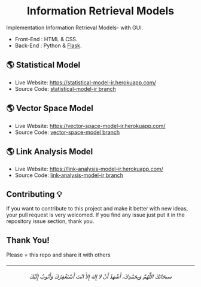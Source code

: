 <h1 align='center'> Information Retrieval Models </h1>

Implementation Information Retrieval Models- with GUI.

- Front-End : HTML & CSS.
- Back-End : Python & [Flask](https://flask.palletsprojects.com/en/1.1.x/).

## 🌎 Statistical Model

- Live Website: https://statistical-model-ir.herokuapp.com/
- Source Code: [statistical-model-ir branch](https://github.com/AbdelrahmanBayoumi/IR-Models/tree/statistical-model-ir)


## 🌎 Vector Space Model

- Live Website: https://vector-space-model-ir.herokuapp.com/
- Source Code: [vector-space-model branch](https://github.com/AbdelrahmanBayoumi/IR-Models/tree/vector-space-model)

## 🌎 Link Analysis Model

- Live Website: https://link-analysis-model-ir.herokuapp.com/
- Source Code: [link-analysis-model-ir branch](https://github.com/AbdelrahmanBayoumi/IR-Models/tree/link-analysis-model-ir)


## Contributing 💡
If you want to contribute to this project and make it better with new ideas, your pull request is very welcomed.
If you find any issue just put it in the repository issue section, thank you.


## Thank You!
Please ⭐️ this repo and share it with others

-----------

<h6 align="center">سبحَانَكَ اللَّهُمَّ وَبِحَمْدِكَ، أَشْهَدُ أَنْ لا إِلهَ إِلأَ انْتَ أَسْتَغْفِرُكَ وَأَتْوبُ إِلَيْكَ</h6>

